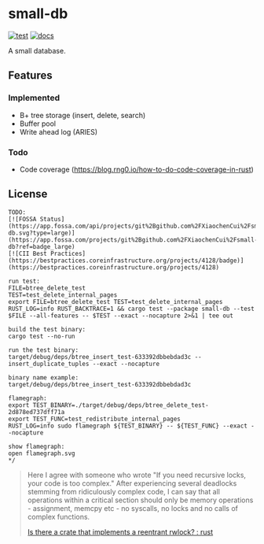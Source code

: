 # small-db

[![test](https://github.com/small-db/small-db/actions/workflows/test.yml/badge.svg)](https://github.com/small-db/small-db/actions/workflows/test.yml)
[![docs](https://docs.rs/small-db/badge.svg)](https://docs.rs/small-db)

A small database.

## Features

### Implemented

- B+ tree storage (insert, delete, search)
- Buffer pool
- Write ahead log (ARIES)

### Todo

- Code coverage (https://blog.rng0.io/how-to-do-code-coverage-in-rust)

## License


```
TODO:
[![FOSSA Status](https://app.fossa.com/api/projects/git%2Bgithub.com%2FXiaochenCui%2Fsmall-db.svg?type=large)](https://app.fossa.com/projects/git%2Bgithub.com%2FXiaochenCui%2Fsmall-db?ref=badge_large)
[![CII Best Practices](https://bestpractices.coreinfrastructure.org/projects/4128/badge)](https://bestpractices.coreinfrastructure.org/projects/4128)

run test:
FILE=btree_delete_test
TEST=test_delete_internal_pages
export FILE=btree_delete_test TEST=test_delete_internal_pages RUST_LOG=info RUST_BACKTRACE=1 && cargo test --package small-db --test $FILE --all-features -- $TEST --exact --nocapture 2>&1 | tee out

build the test binary:
cargo test --no-run

run the test binary:
target/debug/deps/btree_insert_test-633392dbbebdad3c --
insert_duplicate_tuples --exact --nocapture

binary name example:
target/debug/deps/btree_insert_test-633392dbbebdad3c

flamegraph:
export TEST_BINARY=./target/debug/deps/btree_delete_test-2d878ed737dff71a
export TEST_FUNC=test_redistribute_internal_pages
RUST_LOG=info sudo flamegraph ${TEST_BINARY} -- ${TEST_FUNC} --exact --nocapture

show flamegraph:
open flamegraph.svg
*/
```

> Here I agree with someone who wrote "If you need recursive locks, your code is too complex." After experiencing several deadlocks stemming from ridiculously complex code, I can say that all operations within a critical section should only be memory operations - assignment, memcpy etc - no syscalls, no locks and no calls of complex functions.
>
> [Is there a crate that implements a reentrant rwlock? : rust](https://www.reddit.com/r/rust/comments/a2jht3/comment/eb3dhak/?utm_source=share&utm_medium=web2x&context=3)
